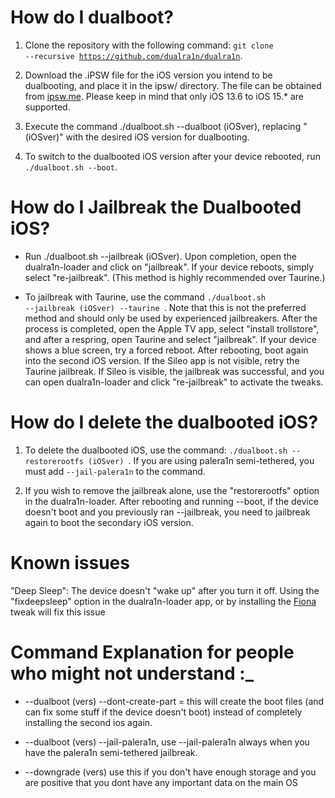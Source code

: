 # How do I dualboot?

1. Clone the repository with the following command: <code>git clone --recursive https://github.com/dualra1n/dualra1n</code>.

2. Download the .iPSW file for the iOS version you intend to be dualbooting, and place it in the ipsw/ directory. The file can be obtained from [ipsw.me](https://ipsw.me). Please keep in mind that only iOS 13.6 to iOS 15.* are supported.

3. Execute the command ./dualboot.sh --dualboot (iOSver), replacing "(iOSver)" with the desired iOS version for dualbooting.

4. To switch to the dualbooted iOS version after your device rebooted, run <code>./dualboot.sh --boot</code>.

# How do I Jailbreak the Dualbooted iOS?

- Run ./dualboot.sh --jailbreak (iOSver). Upon completion, open the dualra1n-loader and click on "jailbreak". If your device reboots, simply select "re-jailbreak". (This method is highly recommended over Taurine.)

- To jailbreak with Taurine, use the command <code>./dualboot.sh --jailbreak (iOSver) --taurine </code>. Note that this is not the preferred method and should only be used by experienced jailbreakers. After the process is completed, open the Apple TV app, select "install trollstore",
and after a respring, open Taurine and select "jailbreak". If your device shows a blue screen, try a forced reboot. After rebooting, boot again into the second iOS version. If the Sileo app is not visible, retry the Taurine jailbreak. If Sileo is visible, the jailbreak was successful, and you can open dualra1n-loader and click "re-jailbreak" to activate the tweaks.

# How do I delete the dualbooted iOS?

1. To delete the dualbooted iOS, use the command: <code>./dualboot.sh --restorerootfs (iOSver) </code>. If you are using palera1n semi-tethered, you must add <code>--jail-palera1n</code> to the command.

2. If you wish to remove the jailbreak alone, use the "restorerootfs" option in the dualra1n-loader. After rebooting and running --boot, if the device doesn't boot and you previously ran --jailbreak, you need to jailbreak again to boot the secondary iOS version.

# Known issues 

"Deep Sleep": The device doesn't "wake up" after you turn it off. Using the "fixdeepsleep" option in the dualra1n-loader app, or by installing the [Fiona](https://www.ios-repo-updates.com/repository/julioverne-s-repo/package/com.julioverne.fiona/) tweak will fix this issue

# Command Explanation for people who might not understand :_

- --dualboot (vers) --dont-create-part = this will create the boot files (and can fix some stuff if the device doesn't boot) instead of completely installing the second ios again.

- --dualboot (vers) --jail-palera1n, use --jail-palera1n always when you have the palera1n semi-tethered jailbreak.

- --downgrade (vers) use this if you don't have enough storage and you are positive that you dont have any important data on the main OS
